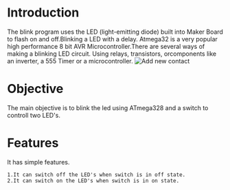 # Introduction
   The blink program uses the LED (light-emitting diode) built into Maker Board to flash on and off.Blinking a LED with a delay. Atmega32 is a very popular high performance 8 bit AVR Microcontroller.There are several ways of making a blinking LED circuit. Using relays, transistors, orcomponents like an inverter, a 555 Timer or a microcontroller.
   ![Add new contact](https://user-images.githubusercontent.com/94593380/144257743-02009df3-8668-4337-94f7-7ce5ddbe0218.JPG)

# Objective
   The main objective is to blink the led using ATmega328 and a switch to controll two LED's.
# Features
   It has simple features.
       
    1.It can switch off the LED's when switch is in off state.
    2.It can switch on the LED's when switch is in on state.

